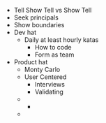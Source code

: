 - Tell Show Tell vs Show Tell
- Seek principals
- Show boundaries
- Dev hat
	- Daily at least hourly katas
		- How to code
		- Form as team
- Product hat
	- Monty Carlo
	- User Centered
		- Interviews
		- Validating
	-
		-
	-